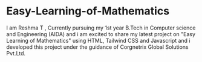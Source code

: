 # Easy-Learning-of-Mathematics
I am Reshma T , Currently pursuing my 1st year B.Tech in Computer science and Engineering (AIDA) and i am excited to share my latest project on "Easy Learning of Mathematics" using HTML, Tailwind CSS and Javascript and i developed this project under the guidance of Corgnetrix Global Solutions Pvt.Ltd.
